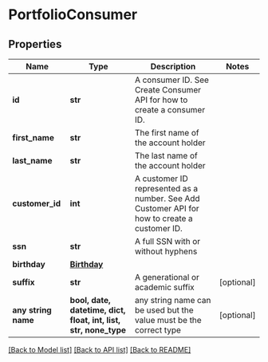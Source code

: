 # PortfolioConsumer


## Properties
Name | Type | Description | Notes
------------ | ------------- | ------------- | -------------
**id** | **str** | A consumer ID. See Create Consumer API for how to create a consumer ID. | 
**first_name** | **str** | The first name of the account holder | 
**last_name** | **str** | The last name of the account holder | 
**customer_id** | **int** | A customer ID represented as a number. See Add Customer API for how to create a customer ID. | 
**ssn** | **str** | A full SSN with or without hyphens | 
**birthday** | [**Birthday**](Birthday.md) |  | 
**suffix** | **str** | A generational or academic suffix | [optional] 
**any string name** | **bool, date, datetime, dict, float, int, list, str, none_type** | any string name can be used but the value must be the correct type | [optional]

[[Back to Model list]](../README.md#documentation-for-models) [[Back to API list]](../README.md#documentation-for-api-endpoints) [[Back to README]](../README.md)


